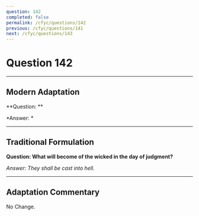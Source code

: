 ```yaml
---
question: 142
completed: false
permalink: /cfyc/questions/142
previous: /cfyc/questions/141
next: /cfyc/questions/143
---
```

# Question 142

---
## Modern Adaptation
**Question: **

*Answer: *

---
## Traditional Formulation
**Question: What will become of the wicked in the day of judgment?**

*Answer: They shall be cast into hell.*

---
## Adaptation Commentary
No Change.